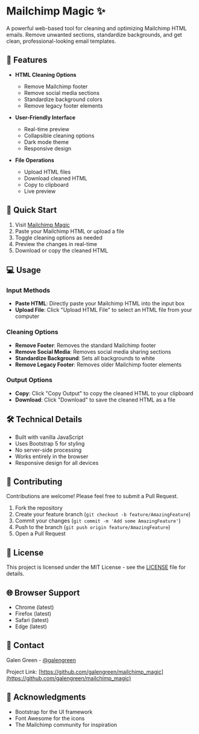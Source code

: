 # Mailchimp Magic ✨

A powerful web-based tool for cleaning and optimizing Mailchimp HTML emails. Remove unwanted sections, standardize backgrounds, and get clean, professional-looking email templates.

## 🌟 Features

- **HTML Cleaning Options**
  - Remove Mailchimp footer
  - Remove social media sections
  - Standardize background colors
  - Remove legacy footer elements

- **User-Friendly Interface**
  - Real-time preview
  - Collapsible cleaning options
  - Dark mode theme
  - Responsive design

- **File Operations**
  - Upload HTML files
  - Download cleaned HTML
  - Copy to clipboard
  - Live preview

## 🚀 Quick Start

1. Visit [Mailchimp Magic](https://galengreen.space/mailchimp_magic/)
2. Paste your Mailchimp HTML or upload a file
3. Toggle cleaning options as needed
4. Preview the changes in real-time
5. Download or copy the cleaned HTML

## 💻 Usage

### Input Methods
- **Paste HTML**: Directly paste your Mailchimp HTML into the input box
- **Upload File**: Click "Upload HTML File" to select an HTML file from your computer

### Cleaning Options
- **Remove Footer**: Removes the standard Mailchimp footer
- **Remove Social Media**: Removes social media sharing sections
- **Standardize Background**: Sets all backgrounds to white
- **Remove Legacy Footer**: Removes older Mailchimp footer elements

### Output Options
- **Copy**: Click "Copy Output" to copy the cleaned HTML to your clipboard
- **Download**: Click "Download" to save the cleaned HTML as a file

## 🛠️ Technical Details

- Built with vanilla JavaScript
- Uses Bootstrap 5 for styling
- No server-side processing
- Works entirely in the browser
- Responsive design for all devices

## 🤝 Contributing

Contributions are welcome! Please feel free to submit a Pull Request.

1. Fork the repository
2. Create your feature branch (`git checkout -b feature/AmazingFeature`)
3. Commit your changes (`git commit -m 'Add some AmazingFeature'`)
4. Push to the branch (`git push origin feature/AmazingFeature`)
5. Open a Pull Request

## 📝 License

This project is licensed under the MIT License - see the [LICENSE](LICENSE) file for details.

## 🌐 Browser Support

- Chrome (latest)
- Firefox (latest)
- Safari (latest)
- Edge (latest)

## 📧 Contact

Galen Green - [@galengreen](https://twitter.com/galengreen)

Project Link: [https://github.com/galengreen/mailchimp_magic](https://github.com/galengreen/mailchimp_magic)

## 🙏 Acknowledgments

- Bootstrap for the UI framework
- Font Awesome for the icons
- The Mailchimp community for inspiration 